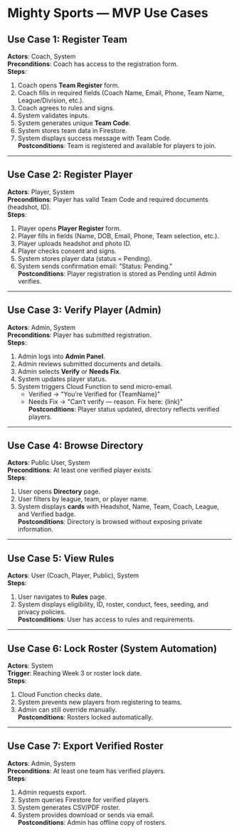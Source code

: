 # Mighty Sports — MVP Use Cases

## Use Case 1: Register Team
**Actors**: Coach, System  
**Preconditions**: Coach has access to the registration form.  
**Steps**:  
1. Coach opens **Team Register** form.  
2. Coach fills in required fields (Coach Name, Email, Phone, Team Name, League/Division, etc.).  
3. Coach agrees to rules and signs.  
4. System validates inputs.  
5. System generates unique **Team Code**.  
6. System stores team data in Firestore.  
7. System displays success message with Team Code.  
**Postconditions**: Team is registered and available for players to join.  

---

## Use Case 2: Register Player
**Actors**: Player, System  
**Preconditions**: Player has valid Team Code and required documents (headshot, ID).  
**Steps**:  
1. Player opens **Player Register** form.  
2. Player fills in fields (Name, DOB, Email, Phone, Team selection, etc.).  
3. Player uploads headshot and photo ID.  
4. Player checks consent and signs.  
5. System stores player data (status = Pending).  
6. System sends confirmation email: "Status: Pending."  
**Postconditions**: Player registration is stored as Pending until Admin verifies.  

---

## Use Case 3: Verify Player (Admin)
**Actors**: Admin, System  
**Preconditions**: Player has submitted registration.  
**Steps**:  
1. Admin logs into **Admin Panel**.  
2. Admin reviews submitted documents and details.  
3. Admin selects **Verify** or **Needs Fix**.  
4. System updates player status.  
5. System triggers Cloud Function to send micro-email.  
   - Verified → "You’re Verified for {TeamName}"  
   - Needs Fix → "Can’t verify — reason. Fix here: {link}"  
**Postconditions**: Player status updated, directory reflects verified players.  

---

## Use Case 4: Browse Directory
**Actors**: Public User, System  
**Preconditions**: At least one verified player exists.  
**Steps**:  
1. User opens **Directory** page.  
2. User filters by league, team, or player name.  
3. System displays **cards** with Headshot, Name, Team, Coach, League, and Verified badge.  
**Postconditions**: Directory is browsed without exposing private information.  

---

## Use Case 5: View Rules
**Actors**: User (Coach, Player, Public), System  
**Steps**:  
1. User navigates to **Rules** page.  
2. System displays eligibility, ID, roster, conduct, fees, seeding, and privacy policies.  
**Postconditions**: User has access to rules and requirements.  

---

## Use Case 6: Lock Roster (System Automation)
**Actors**: System  
**Trigger**: Reaching Week 3 or roster lock date.  
**Steps**:  
1. Cloud Function checks date.  
2. System prevents new players from registering to teams.  
3. Admin can still override manually.  
**Postconditions**: Rosters locked automatically.  

---

## Use Case 7: Export Verified Roster
**Actors**: Admin, System  
**Preconditions**: At least one team has verified players.  
**Steps**:  
1. Admin requests export.  
2. System queries Firestore for verified players.  
3. System generates CSV/PDF roster.  
4. System provides download or sends via email.  
**Postconditions**: Admin has offline copy of rosters.  
